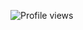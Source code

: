 ![Profile views](https://camo.githubusercontent.com/45935507cb662841ba2b090cd7434f584794fca9/68747470733a2f2f6b6f6d617265762e636f6d2f67687076632f3f757365726e616d653d72757065736831333130)
